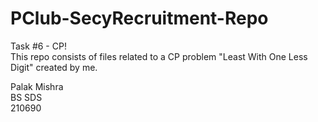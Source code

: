 # PClub-SecyRecruitment-Repo

Task #6 - CP!</br>
This repo consists of files related to a CP problem "Least With One Less Digit" created by me.

Palak Mishra</br>
BS SDS</br>
210690
